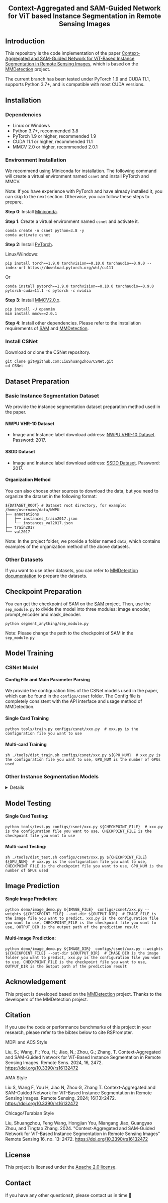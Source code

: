 <div align="center">
    <h2>
        Context-Aggregated and SAM-Guided Network for ViT based Instance Segmentation in Remote Sensing Images
    </h2>
</div>


## Introduction

This repository is the code implementation of the paper [Context-Aggregated and SAM-Guided Network for ViT-Based Instance Segmentation in Remote Sensing Images](https://www.mdpi.com/2072-4292/16/13/2472), which is based on the [MMDetection](https://github.com/open-mmlab/mmdetection/tree/main) project.

The current branch has been tested under PyTorch 1.9 and CUDA 11.1, supports Python 3.7+, and is compatible with most CUDA versions.


## Installation

### Dependencies

- Linux or Windows
- Python 3.7+, recommended 3.8
- PyTorch 1.9 or higher, recommended 1.9
- CUDA 11.1 or higher, recommended 11.1
- MMCV 2.0 or higher, recommended 2.0.1

### Environment Installation

We recommend using Miniconda for installation. The following command will create a virtual environment named `csnet` and install PyTorch and MMCV.

Note: If you have experience with PyTorch and have already installed it, you can skip to the next section. Otherwise, you can follow these steps to prepare.


**Step 0**: Install [Miniconda](https://docs.conda.io/projects/miniconda/en/latest/index.html).

**Step 1**: Create a virtual environment named `csnet` and activate it.

```shell
conda create -n csnet python=3.8 -y
conda activate csnet
```

**Step 2**: Install [PyTorch](https://pytorch.org/get-started/locally/).

Linux/Windows:
```shell
pip install torch==1.9.0 torchvision==0.10.0 torchaudio==0.9.0 --index-url https://download.pytorch.org/whl/cu111
```
Or

```shell
conda install pytorch==1.9.0 torchvision==0.10.0 torchaudio==0.9.0 pytorch-cuda=11.1 -c pytorch -c nvidia
```

**Step 3**: Install [MMCV2.0.x](https://mmcv.readthedocs.io/en/latest/get_started/installation.html).

```shell
pip install -U openmim
mim install mmcv==2.0.1
```

**Step 4**: Install other dependencies. Please refer to the installation requirements of [SAM](https://github.com/facebookresearch/segment-anything) and [MMDetection](https://github.com/open-mmlab/mmdetection).


### Install CSNet

Download or clone the CSNet repository.


```shell
git clone git@github.com:LiuShuangZhou/CSNet.git
cd CSNet
```

## Dataset Preparation

### Basic Instance Segmentation Dataset

We provide the instance segmentation dataset preparation method used in the paper.

#### NWPU VHR-10 Dataset

- Image and Instance label download address: [NWPU VHR-10 Dataset](https://pan.baidu.com/s/1g9yXyGcFCf26Qkq4gqi_KQ). Password: 2017.

#### SSDD Dataset

- Image and Instance label download address: [SSDD Dataset](https://pan.baidu.com/s/1fu3A2R9JIlQlOF6c7XcFdA). Password: 2017.


#### Organization Method

You can also choose other sources to download the data, but you need to organize the dataset in the following format:

```
${DATASET_ROOT} # Dataset root directory, for example: /home/username/data/NWPU
├── annotations
│   ├── instances_train2017.json
│   └── instances_val2017.json
├── train2017
└── val2017
```
Note: In the project folder, we provide a folder named `data`, which contains examples of the organization method of the above datasets.

### Other Datasets

If you want to use other datasets, you can refer to [MMDetection documentation](https://mmdetection.readthedocs.io/zh-cn/latest/user_guides/dataset_prepare.html) to prepare the datasets.

## Checkpoint Preparation
You can get the checkpoint of SAM on the [SAM](https://github.com/facebookresearch/segment-anything) project.
Then, use the `sep_module.py` to divide the model into three modules: image encoder, prompt_encoder and mask_decoder.
```shell
python segment_anything/sep_module.py
```
Note: Please change the path to the checkpoint of SAM in the `sep_module.py`
## Model Training

### CSNet Model

#### Config File and Main Parameter Parsing

We provide the configuration files of the CSNet models used in the paper, which can be found in the `configs/csnet` folder. The Config file is completely consistent with the API interface and usage method of MMDetection. 


#### Single Card Training

```shell
python tools/train.py configs/csnet/xxx.py  # xxx.py is the configuration file you want to use
```

#### Multi-card Training

```shell
sh ./tools/dist_train.sh configs/csnet/xxx.py ${GPU_NUM}  # xxx.py is the configuration file you want to use, GPU_NUM is the number of GPUs used
```

### Other Instance Segmentation Models

<details>

If you want to use other instance segmentation models, you can refer to [MMDetection](https://github.com/open-mmlab/mmdetection/tree/main) to train the models, or you can put their Config files in the `configs` folder of this project, and then train them according to the above methods.

</details>

## Model Testing

#### Single Card Testing:

```shell
python tools/test.py configs/csnet/xxx.py ${CHECKPOINT_FILE}  # xxx.py is the configuration file you want to use, CHECKPOINT_FILE is the checkpoint file you want to use
```

#### Multi-card Testing:

```shell
sh ./tools/dist_test.sh configs/csnet/xxx.py ${CHECKPOINT_FILE} ${GPU_NUM}  # xxx.py is the configuration file you want to use, CHECKPOINT_FILE is the checkpoint file you want to use, GPU_NUM is the number of GPUs used
```


## Image Prediction

#### Single Image Prediction:

```shell
python demo/image_demo.py ${IMAGE_FILE}  configs/csnet/xxx.py --weights ${CHECKPOINT_FILE} --out-dir ${OUTPUT_DIR}  # IMAGE_FILE is the image file you want to predict, xxx.py is the configuration file you want to use, CHECKPOINT_FILE is the checkpoint file you want to use, OUTPUT_DIR is the output path of the prediction result
```

#### Multi-image Prediction:

```shell
python demo/image_demo.py ${IMAGE_DIR}  configs/csnet/xxx.py --weights ${CHECKPOINT_FILE} --out-dir ${OUTPUT_DIR}  # IMAGE_DIR is the image folder you want to predict, xxx.py is the configuration file you want to use, CHECKPOINT_FILE is the checkpoint file you want to use, OUTPUT_DIR is the output path of the prediction result
```


## Acknowledgement

This project is developed based on the [MMDetection](https://github.com/open-mmlab/mmdetection/tree/main) project. Thanks to the developers of the MMDetection project.

## Citation

If you use the code or performance benchmarks of this project in your research, please refer to the bibtex below to cite RSPrompter.

MDPI and ACS Style

Liu, S.; Wang, F.; You, H.; Jiao, N.; Zhou, G.; Zhang, T. Context-Aggregated and SAM-Guided Network for ViT-Based Instance Segmentation in Remote Sensing Images. Remote Sens. 2024, 16, 2472. https://doi.org/10.3390/rs16132472

AMA Style

Liu S, Wang F, You H, Jiao N, Zhou G, Zhang T. Context-Aggregated and SAM-Guided Network for ViT-Based Instance Segmentation in Remote Sensing Images. Remote Sensing. 2024; 16(13):2472. https://doi.org/10.3390/rs16132472

Chicago/Turabian Style

Liu, Shuangzhou, Feng Wang, Hongjian You, Niangang Jiao, Guangyao Zhou, and Tingtao Zhang. 2024. "Context-Aggregated and SAM-Guided Network for ViT-Based Instance Segmentation in Remote Sensing Images" Remote Sensing 16, no. 13: 2472. https://doi.org/10.3390/rs16132472


## License

This project is licensed under the [Apache 2.0 license](LICENSE).

## Contact

If you have any other questions❓, please contact us in time 👬

